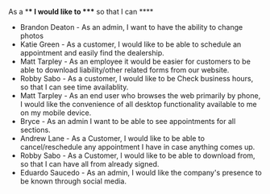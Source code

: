 As a \***\* I would like to \*\*\*** so that I can \*\*\*\*

- Brandon Deaton - As an admin, I want to have the ability to change photos
- Katie Green - As a customer, I would like to be able to schedule an appointment and easily find the dealership.
- Matt Tarpley - As an employee it would be easier for customers to be able to download liability/other related forms from our website.
- Robby Sabo - As a customer, I would like to be Check business hours, so that I can see time availablity.
- Matt Tarpley - As an end user who browses the web primarily by phone, I would like the convenience of all desktop functionality available to me on my mobile device.
- Bryce - As an admin I want to be able to see appointments for all sections.
- Andrew Lane  - As a Customer, I would like to be able to cancel/reschedule any appointment I have in case anything comes up.
- Robby Sabo - As a Customer, I would like to be able to download from, so that I can have all from already signed.
- Eduardo Saucedo - As an admin, I would like the company's presence to be known through social media.
